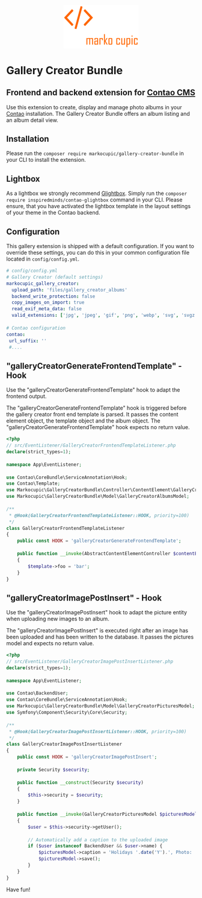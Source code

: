 <p align="center"><a href="https://github.com/markocupic"><img src="docs/logo.png" width="200"></a></p>

# Gallery Creator Bundle

## Frontend and backend extension for [Contao CMS](https://www.contao.org)

Use this extension to create, display and manage photo albums in your [Contao](https://www.contao.org) installation.
 The Gallery Creator Bundle offers an album listing and an album detail view.

## Installation
Please run the `composer require markocupic/gallery-creator-bundle` in your CLI to install the extension.

## Lightbox
 As a lightbox we strongly recommend [Glightbox](https://biati-digital.github.io/glightbox/).
 Simply run the `composer require inspiredminds/contao-glightbox` command in your CLI.
 Please ensure, that you have activated the lightbox template
 in the layout settings of your theme in the Contao backend.

## Configuration
This gallery extension is shipped with a default configuration.
 If you want to override these settings, you
 can do this in your common configuration file located in `config/config.yml`.

```yaml
# config/config.yml
# Gallery Creator (default settings)
markocupic_gallery_creator:
  upload_path: 'files/gallery_creator_albums'
  backend_write_protection: false
  copy_images_on_import: true
  read_exif_meta_data: false
  valid_extensions: ['jpg', 'jpeg', 'gif', 'png', 'webp', 'svg', 'svgz']

# Contao configuration
contao:
 url_suffix: ''
 #....
```

## "galleryCreatorGenerateFrontendTemplate" - Hook
Use the "galleryCreatorGenerateFrontendTemplate" hook to adapt the frontend output.

The "galleryCreatorGenerateFrontendTemplate" hook is triggered before the gallery creator front end template is parsed.
 It passes the content element object, the template object and the album object.
 The "galleryCreatorGenerateFrontendTemplate" hook expects no return value.

```php
<?php
// src/EventListener/GalleryCreatorFrontendTemplateListener.php
declare(strict_types=1);

namespace App\EventListener;

use Contao\CoreBundle\ServiceAnnotation\Hook;
use Contao\Template;
use Markocupic\GalleryCreatorBundle\Controller\ContentElement\GalleryCreatorController;
use Markocupic\GalleryCreatorBundle\Model\GalleryCreatorAlbumsModel;

/**
 * @Hook(GalleryCreatorFrontendTemplateListener::HOOK, priority=100)
 */
class GalleryCreatorFrontendTemplateListener
{
    public const HOOK = 'galleryCreatorGenerateFrontendTemplate';

    public function __invoke(AbstractContentElementController $contentElement, Template $template, GalleryCreatorAlbumsModel $albumsModel)
    {
        $template->foo = 'bar';
    }
}

```


## "galleryCreatorImagePostInsert" - Hook
Use the "galleryCreatorImagePostInsert" hook to adapt the picture entity when uploading new images to an album.

The "galleryCreatorImagePostInsert" is executed right after an image has been uploaded and has been written to the database.
It passes the pictures model and expects no return value.

```php
<?php
// src/EventListener/GalleryCreatorImagePostInsertListener.php
declare(strict_types=1);

namespace App\EventListener;

use Contao\BackendUser;
use Contao\CoreBundle\ServiceAnnotation\Hook;
use Markocupic\GalleryCreatorBundle\Model\GalleryCreatorPicturesModel;
use Symfony\Component\Security\Core\Security;

/**
 * @Hook(GalleryCreatorImagePostInsertListener::HOOK, priority=100)
 */
class GalleryCreatorImagePostInsertListener
{
    public const HOOK = 'galleryCreatorImagePostInsert';

    private Security $security;

    public function __construct(Security $security)
    {
        $this->security = $security;
    }

    public function __invoke(GalleryCreatorPicturesModel $picturesModel): void
    {
        $user = $this->security->getUser();

        // Automatically add a caption to the uploaded image
        if ($user instanceof BackendUser && $user->name) {
            $picturesModel->caption = 'Holidays '.date('Y').', Photo: '.$user->name;
            $picturesModel->save();
        }
    }
}
```


Have fun!
